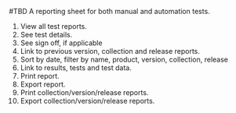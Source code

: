 #TBD
A reporting sheet for both manual and automation tests.

1. View all test reports.
2. See test details.
3. See sign off, if applicable
4. Link to previous version, collection and release reports.
3. Sort by date, filter by name, product, version, collection, release
3. Link to results, tests and test data.
4. Print report.
5. Export report.
6. Print collection/version/release reports.
6. Export collection/version/release reports.
